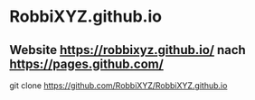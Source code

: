 # RobbiXYZ.github.io

## Website https://robbixyz.github.io/ nach https://pages.github.com/

git clone https://github.com/RobbiXYZ/RobbiXYZ.github.io
